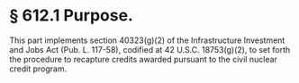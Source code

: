 # § 612.1   Purpose.

This part implements section 40323(g)(2) of the Infrastructure Investment and Jobs Act (Pub. L. 117-58), codified at 42 U.S.C. 18753(g)(2), to set forth the procedure to recapture credits awarded pursuant to the civil nuclear credit program.






